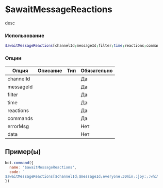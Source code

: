 # $awaitMessageReactions
desc
### Использование
```php
$awaitMessageReactions[channelId;messageId;filter;time;reactions;commands;errorMsg?;data?]
```

### Опции

| Опция | Описание | Тип | Обязательно |
|--------|-------------|------|----------|
| channelId |  |  | Да | 
| messageId |  |  | Да | 
| filter |  |  | Да |
| time |  |  | Да |
| reactions |  |  | Да |
| commands |  |  | Да |
| errorMsg |  |  | Нет |
| data |  |  | Нет |
## Пример(ы)

```javascript
bot.command({
  name: '$awaitMessageReactions',
  code: `
$awaitMessageReactions[$channelId;$messageId;everyone;30min;:joy:;:white_check_mark:;hi;bye;gn;{}]`
})
```